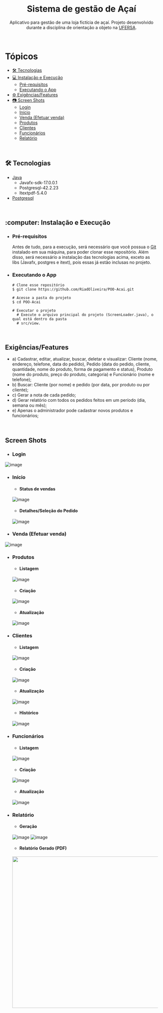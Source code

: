 <h1 align="center">Sistema de gestão de Açaí</h1>

<p align="center">Aplicativo para gestão de uma loja fictícia de açaí. Projeto desenvolvido durante a disciplina de orientação a objeto na 
  <a href="https://ufersa.edu.br/">UFERSA</a>.</p>
  
</br>
  
Tópicos
=================
<!--ts-->
   * [🛠 Tecnologias](#technologies)
   * [:computer: Instalação e Execução](#install&run)
      * [Pré-requisitos](#prerequisites)
      * [Executando o App](#running)
   * [:gear: Exigências/Features](#requirements)
   * [:camera: Screen Shots](#screenshots)
      * [Login](#login)
      * [Início](#landing)
      * [Venda (Efetuar venda)](#sale)
      * [Produtos](#products)
      * [Clientes](#customers)
      * [Funcionários](#employees)
      * [Relatório](#report) 
<!--te-->

</br>

<h2 id="technologies">🛠 Tecnologias</h2>

- [Java](https://www.java.com/pt-BR/)
  - Javafx-sdk-17.0.0.1
  - Postgresql-42.2.23
  - Itextpdf-5.4.0  
- [Postgresql](https://www.postgresql.org/)

</br>

<h2 id="install&run">:computer: Instalação e Execução</h2>

  <ul>
    <li id="prerequisites"><h3>Pré-requisitos</h3></li>
      Antes de tudo, para a execução, será necessário que você possua o <a href="https://git-scm.com/">Git</a> instalado em sua máquina,
      para poder clonar esse repositório. Além disso, será necessário a instalação das tecnologias acima, exceto as libs (Javafx, postgres e itext),
      pois essas já estão inclusas no projeto.
    <li id="running"><h3>Executando o App</h3></li>
  
    # Clone esse repositório
    $ git clone https://github.com/RiadOliveira/POO-Acai.git

    # Acesse a pasta do projeto
    $ cd POO-Acai
  
    # Executar o projeto
      # Execute o arquivo principal do projeto (ScreenLoader.java), o qual está dentro da pasta 
      # src/view.
  </ul>

</br>

<h2 id="requirements">Exigências/Features</h2>

- a) Cadastrar, editar, atualizar, buscar, deletar e visualizar: Cliente (nome, endereço,
telefone, data do pedido), Pedido (data do pedido, cliente, quantidade, nome do
produto, forma de pagamento e status), Produto (nome do produto, preço do produto,
categoria) e Funcionário (nome e telefone);
- b) Buscar: Cliente (por nome) e pedido (por data, por produto ou por cliente);
- c) Gerar a nota de cada pedido;
- d) Gerar relatório com todos os pedidos feitos em um período (dia, semana ou mês);
- e) Apenas o administrador pode cadastrar novos produtos e funcionários;

</br>

<h2 id="screenshots">Screen Shots</h2>

- <h3 id="login">Login</h3>

![image](https://user-images.githubusercontent.com/69125013/148275658-b0836118-597a-4601-a804-ef1b11f9e28a.png)

- <h3 id="landing">Início</h3>

  - #### Status de vendas
  ![image](https://user-images.githubusercontent.com/69125013/148275766-cbf88ccd-62ef-47ec-87cc-5f162f79af02.png)
  
  - #### Detalhes/Seleção do Pedido
  ![image](https://user-images.githubusercontent.com/69125013/148276063-9d85a0d3-658b-4a7b-be79-7eb7643a10e8.png)

- <h3 id="sale">Venda (Efetuar venda)</h3>

![image](https://user-images.githubusercontent.com/69125013/148275884-b4736854-bf38-4b0d-a1be-c3047704e1bb.png)

- <h3 id="products">Produtos</h3>

  - #### Listagem
  ![image](https://user-images.githubusercontent.com/69125013/148276242-126d2433-6f80-46db-9b68-35d7a0323122.png)

  - #### Criação
  ![image](https://user-images.githubusercontent.com/69125013/148276287-0597e854-0ed9-404c-a3a5-3be7967bc9e6.png)

  - #### Atualização
  ![image](https://user-images.githubusercontent.com/69125013/148276334-68375612-8a69-403d-8e38-cc386e98189e.png)

- <h3 id="customers">Clientes</h3>

  - #### Listagem
  ![image](https://user-images.githubusercontent.com/69125013/148276436-451b3e0b-ab31-4a48-ab1c-a89793ee8b48.png)

  - #### Criação
  ![image](https://user-images.githubusercontent.com/69125013/148276538-2ea433bc-cc47-48fb-bf71-6ff50f77a254.png)

  - #### Atualização
  ![image](https://user-images.githubusercontent.com/69125013/148276584-2c604856-f730-43ec-9891-ce0e4939fe43.png)
  
  - #### Histórico
  ![image](https://user-images.githubusercontent.com/69125013/148276798-fd78c828-7562-4ade-a9b2-14ab5d363c84.png)

- <h3 id="employees">Funcionários</h3>

  - #### Listagem
  ![image](https://user-images.githubusercontent.com/69125013/148276692-f8ec6ef6-e4d0-4ee3-95e1-3a5c88198fa5.png)

  - #### Criação
  ![image](https://user-images.githubusercontent.com/69125013/148276720-2e70c6ea-a6a8-4d68-b842-791196d64cfa.png)
  
  - #### Atualização
  ![image](https://user-images.githubusercontent.com/69125013/148276758-5331de2b-c127-4d43-b893-3c0ad48f01dd.png)

- <h3 id="report">Relatório</h3>

  - #### Geração
  ![image](https://user-images.githubusercontent.com/69125013/148276859-d01485ed-8c6a-4437-b2c6-68d1f188042b.png)
  ![image](https://user-images.githubusercontent.com/69125013/148276963-dc74432d-ec9e-4559-a804-55d0288812c1.png)

  - #### Relatório Gerado (PDF)
  <img src="https://user-images.githubusercontent.com/69125013/148277015-f91190ab-e851-47d6-ab20-653395838954.png" width="500"/>

